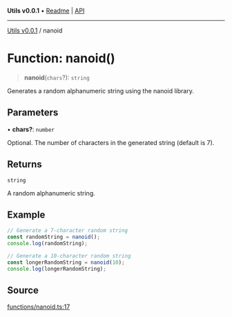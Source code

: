 **Utils v0.0.1** • [Readme](../README.md) \| [API](../globals.md)

***

[Utils v0.0.1](../README.md) / nanoid

# Function: nanoid()

> **nanoid**(`chars`?): `string`

Generates a random alphanumeric string using the nanoid library.

## Parameters

• **chars?**: `number`

Optional. The number of characters in the generated string (default is 7).

## Returns

`string`

A random alphanumeric string.

## Example

```ts
// Generate a 7-character random string
const randomString = nanoid();
console.log(randomString);

// Generate a 10-character random string
const longerRandomString = nanoid(10);
console.log(longerRandomString);
```

## Source

[functions/nanoid.ts:17](https://github.com/bucharitesh/octopop/blob/2bf71a1/packages/utils/src/functions/nanoid.ts#L17)
